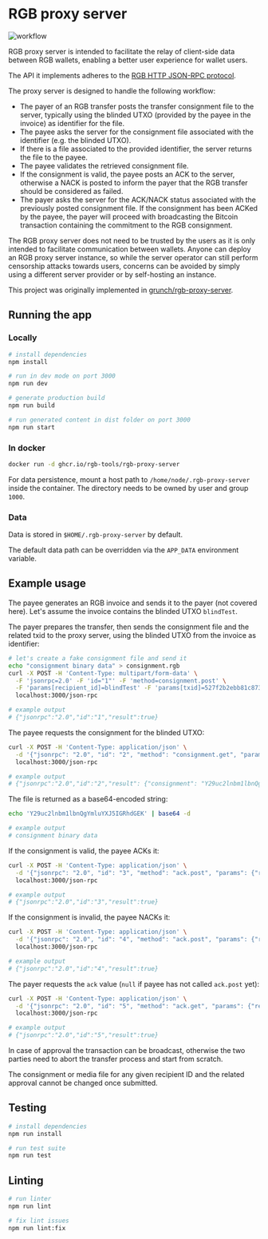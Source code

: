 # RGB proxy server

![workflow](https://user-images.githubusercontent.com/31323835/172648333-efd666c0-d8c3-48d8-b290-117c590c684c.png)

RGB proxy server is intended to facilitate the relay of client-side data
between RGB wallets, enabling a better user experience for wallet users.

The API it implements adheres to the
[RGB HTTP JSON-RPC protocol](https://github.com/RGB-Tools/rgb-http-json-rpc).

The proxy server is designed to handle the following workflow:

- The payer of an RGB transfer posts the transfer
  consignment file to the server, typically using the blinded UTXO (provided
  by the payee in the invoice) as identifier for the file.
- The payee asks the server for the consignment file associated with the
  identifier (e.g. the blinded UTXO).
- If there is a file associated to the provided identifier, the server returns
  the file to the payee.
- The payee validates the retrieved consignment file.
- If the consignment is valid, the payee posts an ACK to the server, otherwise
  a NACK is posted to inform the payer that the RGB transfer should be
  considered as failed.
- The payer asks the server for the ACK/NACK status associated with the
  previously posted consignment file. If the consignment has been ACKed by the
  payee, the payer will proceed with broadcasting the Bitcoin transaction
  containing the commitment to the RGB consignment.

The RGB proxy server does not need to be trusted by the users as it is only
intended to facilitate communication between wallets.
Anyone can deploy an RGB proxy server instance, so while the server operator
can still perform censorship attacks towards users, concerns can be avoided by
simply using a different server provider or by self-hosting an instance.

This project was originally implemented in
[grunch/rgb-proxy-server](https://github.com/grunch/rgb-proxy-server).

## Running the app

### Locally
```sh
# install dependencies
npm install

# run in dev mode on port 3000
npm run dev

# generate production build
npm run build

# run generated content in dist folder on port 3000
npm run start
```

### In docker
```sh
docker run -d ghcr.io/rgb-tools/rgb-proxy-server
```

For data persistence, mount a host path to `/home/node/.rgb-proxy-server`
inside the container. The directory needs to be owned by user and group `1000`.

### Data
Data is stored in `$HOME/.rgb-proxy-server` by default.

The default data path can be overridden via the `APP_DATA` environment variable.

## Example usage

The payee generates an RGB invoice and sends it to the payer (not covered
here). Let's assume the invoice contains the blinded UTXO `blindTest`.

The payer prepares the transfer, then sends the consignment file and the
related txid to the proxy server, using the blinded UTXO from the invoice as
identifier:
```sh
# let's create a fake consignment file and send it
echo "consignment binary data" > consignment.rgb
curl -X POST -H 'Content-Type: multipart/form-data' \
  -F 'jsonrpc=2.0' -F 'id="1"' -F 'method=consignment.post' \
  -F 'params[recipient_id]=blindTest' -F 'params[txid]=527f2b2ebb81c873f128848d7226ecdb7cb4a4025222c54bfec7c358d51b9207' -F 'file=@consignment.rgb' \
  localhost:3000/json-rpc

# example output
# {"jsonrpc":"2.0","id":"1","result":true}
```

The payee requests the consignment for the blinded UTXO:
```sh
curl -X POST -H 'Content-Type: application/json' \
  -d '{"jsonrpc": "2.0", "id": "2", "method": "consignment.get", "params": {"recipient_id": "blindTest"} }' \
  localhost:3000/json-rpc

# example output
# {"jsonrpc":"2.0","id":"2","result": {"consignment": "Y29uc2lnbm1lbnQgYmluYXJ5IGRhdGEK", "txid": "527f2b2ebb81c873f128848d7226ecdb7cb4a4025222c54bfec7c358d51b9207"}}

```
The file is returned as a base64-encoded string:
```sh
echo 'Y29uc2lnbm1lbnQgYmluYXJ5IGRhdGEK' | base64 -d

# example output
# consignment binary data
```

If the consignment is valid, the payee ACKs it:
```sh
curl -X POST -H 'Content-Type: application/json' \
  -d '{"jsonrpc": "2.0", "id": "3", "method": "ack.post", "params": {"recipient_id": "blindTest", "ack": true} }' \
  localhost:3000/json-rpc

# example output
# {"jsonrpc":"2.0","id":"3","result":true}
```

If the consignment is invalid, the payee NACKs it:
```sh
curl -X POST -H 'Content-Type: application/json' \
  -d '{"jsonrpc": "2.0", "id": "4", "method": "ack.post", "params": {"recipient_id": "blindTest", "ack": false} }' \
  localhost:3000/json-rpc

# example output
# {"jsonrpc":"2.0","id":"4","result":true}
```

The payer requests the `ack` value (`null` if payee has not called `ack.post`
yet):
```sh
curl -X POST -H 'Content-Type: application/json' \
  -d '{"jsonrpc": "2.0", "id": "5", "method": "ack.get", "params": {"recipient_id": "blindTest"} }' \
  localhost:3000/json-rpc

# example output
# {"jsonrpc":"2.0","id":"5","result":true}
```

In case of approval the transaction can be broadcast, otherwise the two parties
need to abort the transfer process and start from scratch.

The consignment or media file for any given recipient ID and the related
approval cannot be changed once submitted.


## Testing

```sh
# install dependencies
npm run install

# run test suite
npm run test
```

## Linting

```sh
# run linter
npm run lint

# fix lint issues
npm run lint:fix
```
